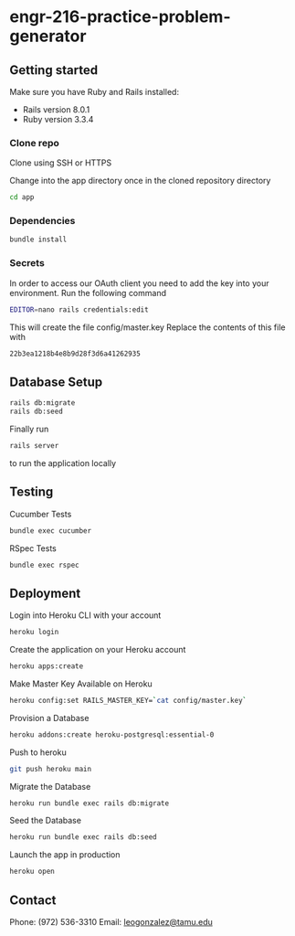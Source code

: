 # engr-216-practice-problem-generator

## Getting started

Make sure you have Ruby and Rails installed:
- Rails version 8.0.1
- Ruby version 3.3.4

### Clone repo
Clone using SSH or HTTPS

Change into the app directory once in the cloned repository directory
```bash
cd app
```

### Dependencies
```bash
bundle install
```
### Secrets
In order to access our OAuth client you need to add the key into your environment.
Run the following command
```bash
EDITOR=nano rails credentials:edit
```
This will create the file config/master.key
Replace the contents of this file with
```bash
22b3ea1218b4e8b9d28f3d6a41262935
```

## Database Setup
```bash
rails db:migrate
rails db:seed
```
Finally run 
```bash
rails server
```
to run the application locally


## Testing
Cucumber Tests
```bash
bundle exec cucumber
```

RSpec Tests
```bash
bundle exec rspec
```

## Deployment
Login into Heroku CLI with your account
```bash
heroku login
```
Create the application on your Heroku account
```bash
heroku apps:create
```
Make Master Key Available on Heroku
```bash
heroku config:set RAILS_MASTER_KEY=`cat config/master.key`
```
Provision a Database
```bash
heroku addons:create heroku-postgresql:essential-0
```
Push to heroku
```bash
git push heroku main
```
Migrate the Database
```bash
heroku run bundle exec rails db:migrate
```
Seed the Database
```bash
heroku run bundle exec rails db:seed
```
Launch the app in production
```bash
heroku open
```


## Contact
Phone: (972) 536-3310
Email: leogonzalez@tamu.edu


